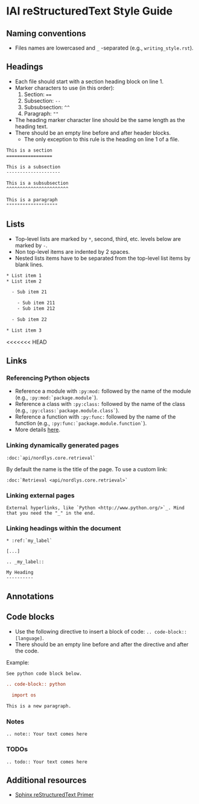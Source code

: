 # IAI reStructuredText Style Guide

## Naming conventions

  * Files names are lowercased and `_` -separated (e.g., `writing_style.rst`).

## Headings

  * Each file should start with a section heading block on line 1.
  * Marker characters to use (in this order): 
    1. Section: `==`
    1. Subsection: `--`
    1. Subsubsection: `^^`
    1. Paragraph: `""`
  * The heading marker character line should be the same length as the heading text.
  * There should be an empty line before and after header blocks.
    - The only exception to this rule is the heading on line 1 of a file.

```rst
This is a section
=================

This is a subsection
--------------------

This is a subsubsection
^^^^^^^^^^^^^^^^^^^^^^^

This is a paragraph
"""""""""""""""""""
```

## Lists

  * Top-level lists are marked by `*`, second, third, etc. levels below are marked by `-`.
  * Non top-level items are indented by 2 spaces.
  * Nested lists items have to be separated from the top-level list items by blank lines.

```rst
* List item 1
* List item 2

  - Sub item 21

    - Sub item 211
    - Sub item 212

  - Sub item 22

* List item 3
```

<<<<<<< HEAD
## Links

### Referencing Python objects

  * Reference a module with `:py:mod:` followed by the name of the module (e.g., `` :py:mod:`package.module` ``).
  * Reference a class with `:py:class:` followed by the name of the class (e.g., `` :py:class:`package.module.class` ``).
  * Reference a function with `:py:func:` followed by the name of the function (e.g., `` :py:func:`package.module.function` ``).
  * More details [here](https://www.sphinx-doc.org/en/master/usage/restructuredtext/domains.html#cross-referencing-python-objects).

### Linking dynamically generated pages

```
:doc:`api/nordlys.core.retrieval`
```

By default the name is the title of the page.
To use a custom link:

```
:doc:`Retrieval <api/nordlys.core.retrieval>`
```

### Linking external pages

```
External hyperlinks, like `Python <http://www.python.org/>`_. Mind that you need the "_" in the end.
```


### Linking headings within the document

```
* :ref:`my_label`

[...]

.. _my_label::

My Heading 
----------

```


## Annotations

## Code blocks

  * Use the following directive to insert a block of code: `.. code-block:: [language]`.
  * There should be an empty line before and after the directive and after the code.

Example:

```rst
See python code block below.

.. code-block:: python

  import os

This is a new paragraph.
```

### Notes

```
.. note:: Your text comes here
```

### TODOs

```
.. todo:: Your text comes here
```

## Additional resources

  * [Sphinx reStructuredText Primer](https://www.sphinx-doc.org/en/master/usage/restructuredtext/basics.html)
